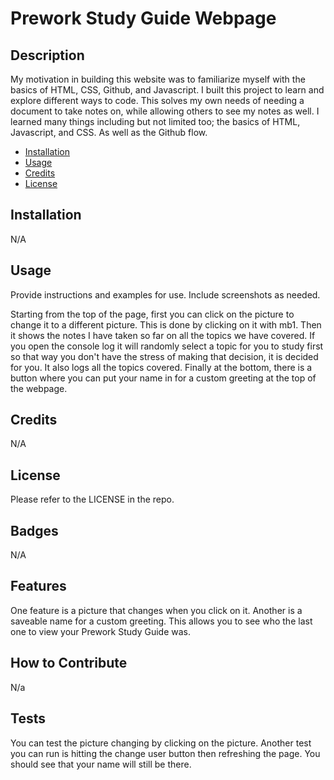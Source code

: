 # Prework Study Guide Webpage

## Description
My motivation in building this website was to familiarize myself with the basics of HTML, CSS, Github, and Javascript.
I built this project to learn and explore different ways to code.
This solves my own needs of needing a document to take notes on, while allowing others to see my notes as well.
I learned many things including but not limited too; the basics of HTML, Javascript, and CSS.  As well as the Github flow.


- [Installation](#installation)
- [Usage](#usage)
- [Credits](#credits)
- [License](#license)

## Installation

 N/A

## Usage

Provide instructions and examples for use. Include screenshots as needed.

Starting from the top of the page, first you can click on the picture to change it to a different picture.  This is done by clicking on it with mb1.  Then it shows the notes I have taken so far on all the topics we have covered. If you open the console log it will randomly select a topic for you to study first so that way you don't have the stress of making that decision, it is decided for you.  It also logs all the topics covered.  Finally at the bottom, there is a button where you can put your name in for a custom greeting at 
the top of the webpage.

## Credits

N/A

## License

Please refer to the LICENSE in the repo.

## Badges

N/A

## Features

One feature is a picture that changes when you click on it.  Another is a saveable name for a custom greeting.  This allows you to see who the last one to view your Prework Study Guide was.

## How to Contribute

N/a

## Tests

You can test the picture changing by clicking on the picture.  Another test you can run is hitting the change user button then refreshing the page.  You should see that your name will still be there.  
